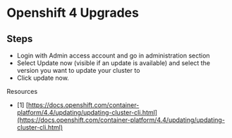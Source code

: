 # Openshift 4 Upgrades

## Steps
* Login with Admin access account and go in administration section
* Select Update now (visible if an update is available) and select the version you want to update your cluster to
* Click update now.

Resources
*   [1] [https://docs.openshift.com/container-platform/4.4/updating/updating-cluster-cli.html](https://docs.openshift.com/container-platform/4.4/updating/updating-cluster-cli.html)
